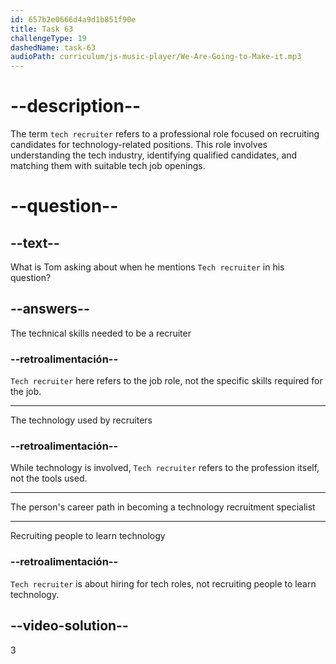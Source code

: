 ```yaml
---
id: 657b2e0666d4a9d1b851f90e
title: Task 63
challengeType: 19
dashedName: task-63
audioPath: curriculum/js-music-player/We-Are-Going-to-Make-it.mp3
---
```


<!--
AUDIO REFERENCE:
Tom: Hey, I've been curious about your background. How did you end up as a Tech recruiter?
-->

# --description--

The term `tech recruiter` refers to a professional role focused on recruiting candidates for technology-related positions. This role involves understanding the tech industry, identifying qualified candidates, and matching them with suitable tech job openings.

# --question--

## --text--

What is Tom asking about when he mentions `Tech recruiter` in his question?

## --answers--

The technical skills needed to be a recruiter

### --retroalimentación--

`Tech recruiter` here refers to the job role, not the specific skills required for the job.

---

The technology used by recruiters

### --retroalimentación--

While technology is involved, `Tech recruiter` refers to the profession itself, not the tools used.

---

The person's career path in becoming a technology recruitment specialist

---

Recruiting people to learn technology

### --retroalimentación--

`Tech recruiter` is about hiring for tech roles, not recruiting people to learn technology.

## --video-solution--

3
